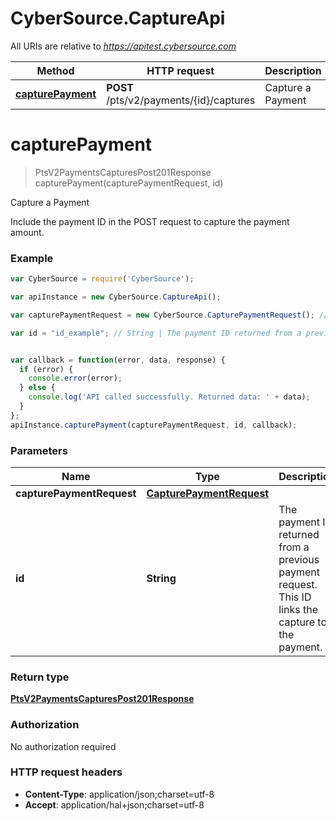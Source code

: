 # CyberSource.CaptureApi

All URIs are relative to *https://apitest.cybersource.com*

Method | HTTP request | Description
------------- | ------------- | -------------
[**capturePayment**](CaptureApi.md#capturePayment) | **POST** /pts/v2/payments/{id}/captures | Capture a Payment


<a name="capturePayment"></a>
# **capturePayment**
> PtsV2PaymentsCapturesPost201Response capturePayment(capturePaymentRequest, id)

Capture a Payment

Include the payment ID in the POST request to capture the payment amount.

### Example
```javascript
var CyberSource = require('CyberSource');

var apiInstance = new CyberSource.CaptureApi();

var capturePaymentRequest = new CyberSource.CapturePaymentRequest(); // CapturePaymentRequest | 

var id = "id_example"; // String | The payment ID returned from a previous payment request. This ID links the capture to the payment. 


var callback = function(error, data, response) {
  if (error) {
    console.error(error);
  } else {
    console.log('API called successfully. Returned data: ' + data);
  }
};
apiInstance.capturePayment(capturePaymentRequest, id, callback);
```

### Parameters

Name | Type | Description  | Notes
------------- | ------------- | ------------- | -------------
 **capturePaymentRequest** | [**CapturePaymentRequest**](CapturePaymentRequest.md)|  | 
 **id** | **String**| The payment ID returned from a previous payment request. This ID links the capture to the payment.  | 

### Return type

[**PtsV2PaymentsCapturesPost201Response**](PtsV2PaymentsCapturesPost201Response.md)

### Authorization

No authorization required

### HTTP request headers

 - **Content-Type**: application/json;charset=utf-8
 - **Accept**: application/hal+json;charset=utf-8

